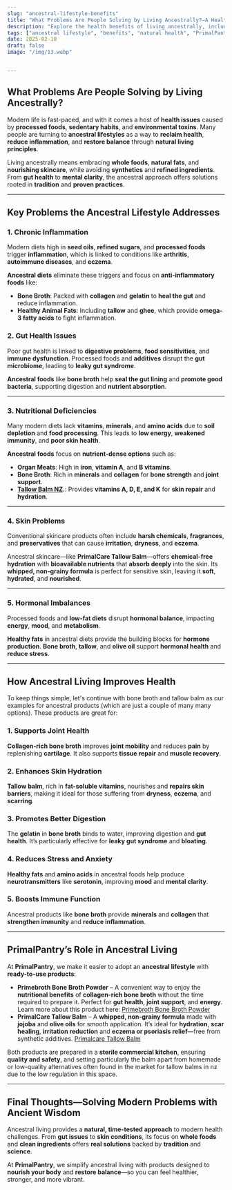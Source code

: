 ```yaml
---
slug: "ancestral-lifestyle-benefits"
title: "What Problems Are People Solving by Living Ancestrally?—A Healthier Approach to Modern Life"
description: "Explore the health benefits of living ancestrally, including reduced inflammation, improved digestion, and better skin health. See how PrimalPantry products like bone broth and tallow balm fit into an ancestral lifestyle."
tags: ["ancestral lifestyle", "benefits", "natural health", "PrimalPantry"]
date: 2025-02-10
draft: false
image: "/img/13.webp"


---
```


## What Problems Are People Solving by Living Ancestrally?  
Modern life is fast-paced, and with it comes a host of **health issues** caused by **processed foods**, **sedentary habits**, and **environmental toxins**. Many people are turning to **ancestral lifestyles** as a way to **reclaim health**, **reduce inflammation**, and **restore balance** through **natural living principles**.  

Living ancestrally means embracing **whole foods**, **natural fats**, and **nourishing skincare**, while avoiding **synthetics** and **refined ingredients**. From **gut health** to **mental clarity**, the ancestral approach offers solutions rooted in **tradition** and **proven practices**.  

---

## **Key Problems the Ancestral Lifestyle Addresses**  

### 1. Chronic Inflammation  
Modern diets high in **seed oils**, **refined sugars**, and **processed foods** trigger **inflammation**, which is linked to conditions like **arthritis**, **autoimmune diseases**, and **eczema**.  

**Ancestral diets** eliminate these triggers and focus on **anti-inflammatory foods** like:  
- **Bone Broth**: Packed with **collagen** and **gelatin** to **heal the gut** and reduce inflammation.  
- **Healthy Animal Fats**: Including **tallow** and **ghee**, which provide **omega-3 fatty acids** to fight inflammation.  

### 2. Gut Health Issues  
Poor gut health is linked to **digestive problems**, **food sensitivities**, and **immune dysfunction**. Processed foods and **additives** disrupt the **gut microbiome**, leading to **leaky gut syndrome**.  

**Ancestral foods** like **bone broth** help **seal the gut lining** and **promote good bacteria**, supporting digestion and **nutrient absorption**.  

---

### 3. Nutritional Deficiencies  
Many modern diets lack **vitamins**, **minerals**, and **amino acids** due to **soil depletion** and **food processing**. This leads to **low energy**, **weakened immunity**, and **poor skin health**.  

**Ancestral foods** focus on **nutrient-dense options** such as:  
- **Organ Meats**: High in **iron**, **vitamin A**, and **B vitamins**.  
- **Bone Broth**: Rich in **minerals** and **collagen** for **bone strength** and **joint support**.  
- **[Tallow Balm NZ](https://primalpantry.co.nz/shop/products/tallow-skin/).**: Provides **vitamins A, D, E, and K** for **skin repair** and **hydration**.  

---

### 4. Skin Problems  
Conventional skincare products often include **harsh chemicals**, **fragrances**, and **preservatives** that can cause **irritation**, **dryness**, and **eczema**.  

Ancestral skincare—like **PrimalCare Tallow Balm**—offers **chemical-free hydration** with **bioavailable nutrients** that **absorb deeply** into the skin. Its **whipped, non-grainy formula** is perfect for sensitive skin, leaving it **soft**, **hydrated**, and **nourished**.  

---

### 5. Hormonal Imbalances  
Processed foods and **low-fat diets** disrupt **hormonal balance**, impacting **energy**, **mood**, and **metabolism**.  

**Healthy fats** in ancestral diets provide the building blocks for **hormone production**. **Bone broth**, **tallow**, and **olive oil** support **hormonal health** and **reduce stress**.  

---

## **How Ancestral Living Improves Health**  
To keep things simple, let's continue with bone broth and tallow balm as our examples for ancestral products (which are just a couple of many many options). These products are great for: 

### 1. Supports Joint Health  
**Collagen-rich bone broth** improves **joint mobility** and reduces **pain** by replenishing **cartilage**. It also supports **tissue repair** and **muscle recovery**.  

### 2. Enhances Skin Hydration  
**Tallow balm**, rich in **fat-soluble vitamins**, nourishes and **repairs skin barriers**, making it ideal for those suffering from **dryness**, **eczema**, and **scarring**.  

### 3. Promotes Better Digestion  
The **gelatin** in **bone broth** binds to water, improving digestion and **gut health**. It’s particularly effective for **leaky gut syndrome** and **bloating**.  

### 4. Reduces Stress and Anxiety  
**Healthy fats** and **amino acids** in ancestral foods help produce **neurotransmitters** like **serotonin**, improving **mood** and **mental clarity**.  

### 5. Boosts Immune Function  
Ancestral products like **bone broth** provide **minerals** and **collagen** that **strengthen immunity** and **reduce inflammation**.  

---

## **PrimalPantry’s Role in Ancestral Living**  
At **PrimalPantry**, we make it easier to adopt an **ancestral lifestyle** with **ready-to-use products**:  

- **Primebroth Bone Broth Powder** – A convenient way to enjoy the **nutritional benefits** of **collagen-rich bone broth** without the time required to prepare it. Perfect for **gut health**, **joint support**, and **energy**.  Learn more about this product here: [Primebroth Bone Broth Powder](/shop/products/powder)
- **PrimalCare Tallow Balm** – A **whipped, non-grainy formula** made with **jojoba** and **olive oils** for smooth application. It’s ideal for **hydration**, **scar healing**, **irritation reduction** and **eczema or psoriasis relief**—free from synthetic additives.  [Primalcare Tallow Balm](/shop/products/tallow-skin)

Both products are prepared in a **sterile commercial kitchen**, ensuring **quality and safety**, and setting particularly the balm apart from homemade or low-quality alternatives often found in the market for tallow balms in nz due to the low regulation in this space. 

---

## **Final Thoughts—Solving Modern Problems with Ancient Wisdom**  
Ancestral living provides a **natural, time-tested approach** to modern health challenges. From **gut issues** to **skin conditions**, its focus on **whole foods** and **clean ingredients** offers **real solutions** backed by **tradition** and **science**.  

At **PrimalPantry**, we simplify ancestral living with products designed to **nourish your body** and **restore balance**—so you can feel healthier, stronger, and more vibrant.  
